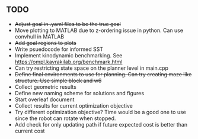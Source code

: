 ## TODO
- <s>Adjust goal in .yaml files to be the true goal</s>
- Move plotting to MATLAB due to z-ordering issue in python. Can use convhull in MATLAB
- <s>Add goal regions to plots</s>
- Write psuedocode for informed SST
- Implement kinodynamic benchmarking. See https://ompl.kavrakilab.org/benchmark.html
- Can try restricting state space on the planner level in main.cpp
- <s> Define final environments to use for planning. Can try creating maze like structure. Use simple block and w6 </s>
- Collect geometric results
- Define new naming scheme for solutions and figures
- Start overleaf document
- Collect results for current optimization objective
- Try different optimization objective? Time would be a good one to use since the robot can rotate when stopped.
- Add check for only updating path if future expected cost is better than current cost
